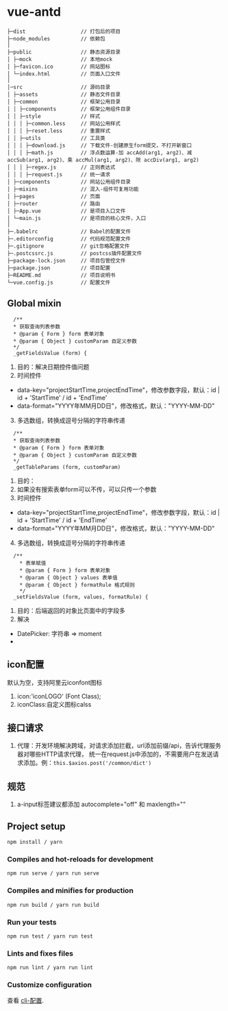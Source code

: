 # vue-antd
```
├─dist                  // 打包后的项目
├─node_modules          // 依赖包
│
├─public                // 静态资源目录
│ ├─mock                // 本地mock
│ ├─favicon.ico         // 网站图标
│ └─index.html          // 页面入口文件
│
│─src                   // 源码目录
│ ├─assets              // 静态文件目录
│ ├─common              // 框架公用目录
│ │ ├─components        // 框架公用组件目录
│ │ ├─style             // 样式
│ │ │ ├─common.less     // 网站公用样式
│ │ │ ├─reset.less      // 重置样式
│ │ ├─utils             // 工具类
│ │ │ ├─download.js     // 下载文件-创建原生form提交，不打开新窗口
│ │ │ ├─math.js         // 浮点数运算-加 accAdd(arg1, arg2)、减 accSub(arg1, arg2)、乘 accMul(arg1, arg2)、除 accDiv(arg1, arg2)
│ │ │ ├─regex.js        // 正则表达式
│ │ │ ├─request.js      // 统一请求
│ ├─components          // 网站公用组件目录
│ ├─mixins              // 混入-组件可复用功能
│ ├─pages               // 页面
│ ├─router              // 路由
│ ├─App.vue             // 是项目入口文件
│ └─main.js             // 是项目的核心文件，入口
│
├─.babelrc              // Babel的配置文件
├─.editorconfig         // 代码规范配置文件
├─.gitignore            // git忽略配置文件
├─.postcssrc.js         // postcss插件配置文件
├─package-lock.json     // 项目包管控文件
├─package.json          // 项目配置
├─README.md             // 项目说明书
└─vue.config.js         // 配置文件
```

## Global mixin
```
  /**
  * 获取查询列表参数
  * @param { Form } form 表单对象
  * @param { Object } customParam 自定义参数
  */
  _getFieldsValue (form) {
```
1. 目的：解决日期控件值问题
2. 时间控件
  - data-key="projectStartTime,projectEndTime"，修改参数字段，默认：id | id + 'StartTime' / id + 'EndTime'
  - data-format="YYYY年MM月DD日"，修改格式，默认："YYYY-MM-DD"
3. 多选数组，转换成逗号分隔的字符串传递

```
  /**
  * 获取查询列表参数
  * @param { Form } form 表单对象
  * @param { Object } customParam 自定义参数
  */
  _getTableParams (form, customParam)
```
1. 目的：
2. 如果没有搜索表单form可以不传，可以只传一个参数 
3. 时间控件
  - data-key="projectStartTime,projectEndTime"，修改参数字段，默认：id | id + 'StartTime' / id + 'EndTime'
  - data-format="YYYY年MM月DD日"，修改格式，默认："YYYY-MM-DD"
4. 多选数组，转换成逗号分隔的字符串传递

```
  /**
    * 表单赋值
    * @param { Form } form 表单对象
    * @param { Object } values 表单值
    * @param { Object } formatRule 格式规则
    */
  _setFieldsValue (form, values, formatRule) {
```
1. 目的：后端返回的对象比页面中的字段多
2. 解决
  - DatePicker: 字符串 => moment
  - 
## icon配置

默认为空，支持阿里云iconfont图标
1. icon:'iconLOGO' (Font Class); 
2. iconClass:自定义图标calss
## 接口请求
1. 代理：开发环境解决跨域，对请求添加拦截，url添加前缀/api，告诉代理服务器对哪些HTTP请求代理，
  统一在request.js中添加的，不需要用户在发送请求添加。例：`this.$axios.post('/common/dict')`

## 规范
1. a-input标签建议都添加 autocomplete="off" 和 maxlength=""

## Project setup
```
npm install / yarn
```

### Compiles and hot-reloads for development
```
npm run serve / yarn run serve
```

### Compiles and minifies for production
```
npm run build / yarn run build
```

### Run your tests
```
npm run test / yarn run test
```

### Lints and fixes files
```
npm run lint / yarn run lint
```

### Customize configuration
查看 [cli-配置](https://cli.vuejs.org/zh/config/#全局-cli-配置).
